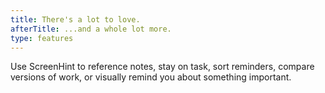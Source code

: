 ```yaml
---
title: There's a lot to love.
afterTitle: ...and a whole lot more.
type: features
---
```


Use ScreenHint to reference notes, stay on task, sort reminders, compare versions of work, or visually remind you about something important.